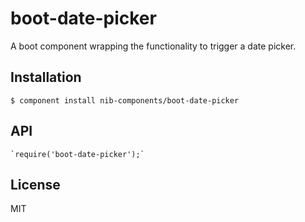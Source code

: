 boot-date-picker
================

A boot component wrapping the functionality to trigger a date picker.

## Installation

    $ component install nib-components/boot-date-picker

## API

	`require('boot-date-picker');`


## License

  MIT
